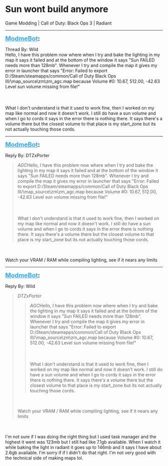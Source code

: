 # Sun wont build anymore
Game Modding | Call of Duty: Black Ops 3 | Radiant

---
<strong style="font-size: 1.4em;"><span style="text-decoration: underline;text-decoration-color: #34a7f9;"><span style="color:#34a7f9;">ModmeBot</span></span>:</strong>

<p>Thread By: Wild<br />Hello, I have this problem now where when I try and bake the lighting in my map it says it failed and at the bottom of the window it says &quot;Sun FAILED needs more than 128mb&quot;. Whenever I try and compile the map it gives my error in launcher that says &quot;Error: Failed to export D:/Steam/steamapps/common/Call of Duty Black Ops III/\map_source\zm\zm_agc.map because Volume #0: 10.67, 512.00, -42.63     Level sun volume missing from file!&quot;<br /><br /><br /><br />What I don&#39;t understand is that it used to work fine, then I worked on my map like normal and now it doesn&#39;t work. I still do have a sun volume and when I go to cords it says in the error there is nothing there. It says there&#39;s a volume there but the closest volume to that place is my start_zone but its not actually touching those cords.</p>

---
<strong style="font-size: 1.4em;"><span style="text-decoration: underline;text-decoration-color: #34a7f9;"><span style="color:#34a7f9;">ModmeBot</span></span>:</strong>

<p>Reply By: DTZxPorter<br /><blockquote><em>AGC</em>Hello, I have this problem now where when I try and bake the lighting in my map it says it failed and at the bottom of the window it says &quot;Sun FAILED needs more than 128mb&quot;. Whenever I try and compile the map it gives my error in launcher that says &quot;Error: Failed to export D:/Steam/steamapps/common/Call of Duty Black Ops III/\map_source\zm\zm_agc.map because Volume #0: 10.67, 512.00, -42.63     Level sun volume missing from file!&quot;<br /><br /><br /><br />What I don&#39;t understand is that it used to work fine, then I worked on my map like normal and now it doesn&#39;t work. I still do have a sun volume and when I go to cords it says in the error there is nothing there. It says there&#39;s a volume there but the closest volume to that place is my start_zone but its not actually touching those cords.</blockquote><br /><br />Watch your VRAM / RAM while compiling lighting, see if it nears any limits</p>

---
<strong style="font-size: 1.4em;"><span style="text-decoration: underline;text-decoration-color: #34a7f9;"><span style="color:#34a7f9;">ModmeBot</span></span>:</strong>

<p>Reply By: Wild<br /><blockquote><em>DTZxPorter</em><blockquote><em>AGC</em>Hello, I have this problem now where when I try and bake the lighting in my map it says it failed and at the bottom of the window it says &quot;Sun FAILED needs more than 128mb&quot;. Whenever I try and compile the map it gives my error in launcher that says &quot;Error: Failed to export D:/Steam/steamapps/common/Call of Duty Black Ops III/\map_source\zm\zm_agc.map because Volume #0: 10.67, 512.00, -42.63     Level sun volume missing from file!&quot;<br /><br /><br /><br />What I don&#39;t understand is that it used to work fine, then I worked on my map like normal and now it doesn&#39;t work. I still do have a sun volume and when I go to cords it says in the error there is nothing there. It says there&#39;s a volume there but the closest volume to that place is my start_zone but its not actually touching those cords.</blockquote><br /><br />Watch your VRAM / RAM while compiling lighting, see if it nears any limits</blockquote><br /><br />I&#39;m not sure if I was doing the right thing but I used task manager and the highest it went was 123mb but I still had like 7.1gb available. When I watch it while baking the light in radiant it goes up to 146mb and it says I have about 2.6gb available. I&#39;m sorry if if I didn&#39;t do that right. I&#39;m not very good with the technical side of making maps lol.</p>
